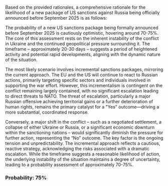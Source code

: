 Based on the provided rationales, a comprehensive rationale for the likelihood of a new package of US sanctions against Russia being officially announced before September 2025 is as follows:

The probability of a new US sanctions package being formally announced before September 2025 is cautiously optimistic, hovering around 70-75%. The core of this assessment rests on the inherent instability of the conflict in Ukraine and the continued geopolitical pressure surrounding it. The timeframe – approximately 20-30 days – suggests a period of heightened activity and potential rapid developments, aligning with the dynamic nature of the situation.

The most likely scenario involves incremental sanctions packages, mirroring the current approach. The EU and the US will continue to react to Russian actions, primarily targeting specific sectors and individuals involved in supporting the war effort. However, this incrementalism is contingent on the conflict remaining largely contained, with no significant escalation leading to direct threats to NATO. The threat of escalation, particularly a major Russian offensive achieving territorial gains or a further deterioration of human rights, remains the primary catalyst for a "Yes" outcome—driving a more substantial, coordinated response.

Conversely, a major shift in the conflict – such as a negotiated settlement, a collapse of either Ukraine or Russia, or a significant economic downturn within the sanctioning nations – would significantly diminish the pressure for further action, representing the “No” outcome. The key factor is the ongoing tension and unpredictability. The incremental approach reflects a cautious, reactive strategy, acknowledging the risks associated with a dramatic escalation. While the timeframe suggests a reasonable likelihood of action, the underlying instability of the situation maintains a degree of uncertainty, leading to a probability assessment of approximately 70-75%.

### Probability: 75%